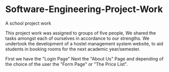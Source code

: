 # Software-Engineering-Project-Work
 A school project work

 This project work was assigned to groups of five people, We shared the tasks amongst each of ourselves in accordance to our 
 strengths.
 We undertook the development of a hostel management system website, to aid students in booking rooms for the next academic year/semester.

 First we have the "Login Page"
 Next the "About Us" Page
 and depending of the choice of the user the "Form Page" or "The Price List". 
